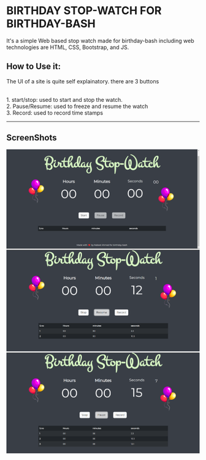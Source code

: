 # BIRTHDAY STOP-WATCH FOR BIRTHDAY-BASH

It's a simple Web based stop watch made for birthday-bash including web technologies are HTML, CSS, Bootstrap, and JS.

## How to Use it:

The UI of a site is quite self explainatory. there are 3 buttons

<br>
1. start/stop: used to start and stop the watch.
<br>
2. Pause/Resume: used to freeze and resume the watch
<br>
3. Record: used to record time stamps

<hr>

## ScreenShots

![alt screen shot of the webpage](images/bb1.png "webpage")
![alt screen shot of the webpage](images/bb2.png "webpage")
![alt screen shot of the webpage](images/bb3.png "webpage")
